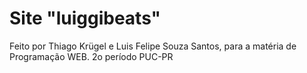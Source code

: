 # Site "luiggibeats"

Feito por Thiago Krügel e Luis Felipe Souza Santos, para a matéria de Programação WEB. 2o período PUC-PR
